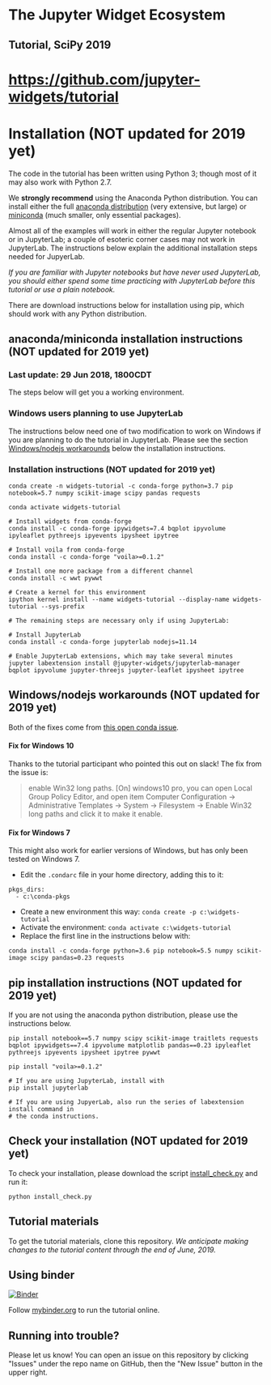 # The Jupyter Widget Ecosystem

## Tutorial, SciPy 2019

# https://github.com/jupyter-widgets/tutorial

# Installation (NOT updated for 2019 yet)

The code in the tutorial has been written using Python 3; though most of it may also work with Python 2.7.

We **strongly recommend** using the Anaconda Python distribution. You can install either the full [anaconda distribution](https://www.continuum.io/downloads) (very extensive, but large) or [miniconda](https://conda.io/miniconda.html) (much smaller, only essential packages).

Almost all of the examples will work in either the regular Jupyter notebook or in JupyterLab; a couple of esoteric corner cases may not work in JupyterLab. The instructions below explain the additional installation steps needed for JupyerLab.

*If you are familiar with Jupyter notebooks but have never used JupyterLab, you should either spend some time practicing with JupyterLab before this tutorial or use a plain notebook.*

There are download instructions below for installation using pip, which should work with any Python distribution.

## anaconda/miniconda installation instructions (NOT updated for 2019 yet)
### Last update: 29 Jun 2018, 1800CDT

The steps below will get you a working environment.

### Windows users planning to use JupyterLab

The instructions below need one of two modification to work on Windows if you are planning to do the tutorial in JupyterLab. Please see the section [Windows/nodejs workarounds](#windowsnodejs-workarounds) below the installation instructions.



### Installation instructions (NOT updated for 2019 yet)
```
conda create -n widgets-tutorial -c conda-forge python=3.7 pip notebook=5.7 numpy scikit-image scipy pandas requests

conda activate widgets-tutorial

# Install widgets from conda-forge
conda install -c conda-forge ipywidgets=7.4 bqplot ipyvolume ipyleaflet pythreejs ipyevents ipysheet ipytree

# Install voila from conda-forge
conda install -c conda-forge "voila>=0.1.2"

# Install one more package from a different channel
conda install -c wwt pywwt

# Create a kernel for this environment
ipython kernel install --name widgets-tutorial --display-name widgets-tutorial --sys-prefix

# The remaining steps are necessary only if using JupyterLab:

# Install JupyterLab
conda install -c conda-forge jupyterlab nodejs=11.14

# Enable JupyterLab extensions, which may take several minutes
jupyter labextension install @jupyter-widgets/jupyterlab-manager bqplot ipyvolume jupyter-threejs jupyter-leaflet ipysheet ipytree
```

## Windows/nodejs workarounds (NOT updated for 2019 yet)

Both of the fixes come from [this open conda issue](https://github.com/conda/conda/issues/7203).

#### Fix for Windows 10

Thanks to the tutorial participant who pointed this out on slack! The fix from the issue is:

> enable Win32 long paths. [On] windows10 pro, you can open Local Group Policy Editor, and open item Computer Configuration -> Administrative Templates -> System -> Filesystem -> Enable Win32 long paths and click it to make it enable.

#### Fix for Windows 7

This might also work for earlier versions of Windows, but has only been tested on Windows 7.

+  Edit the `.condarc` file in your home directory, adding this to it:

```
pkgs_dirs:
  - c:\conda-pkgs
```

+ Create a new environment this way: `conda create -p c:\widgets-tutorial`
+ Activate the environment: `conda activate c:\widgets-tutorial`
+ Replace the first line in the instructions below with:

`conda install -c conda-forge python=3.6 pip notebook=5.5 numpy scikit-image scipy pandas=0.23 requests`

## pip installation instructions (NOT updated for 2019 yet)

If you are not using the anaconda python distribution, please use the instructions below.

```
pip install notebook==5.7 numpy scipy scikit-image traitlets requests bqplot ipywidgets==7.4 ipyvolume matplotlib pandas==0.23 ipyleaflet pythreejs ipyevents ipysheet ipytree pywwt

pip install "voila>=0.1.2"

# If you are using JupyterLab, install with
pip install jupyterlab

# If you are using JupyerLab, also run the series of labextension install command in
# the conda instructions.
```

## Check your installation (NOT updated for 2019 yet)

To check your installation, please download the script [install_check.py](https://raw.githubusercontent.com/jupyter-widgets/tutorial/master/install_check.py) and run it:

```
python install_check.py
```

## Tutorial materials

To get the tutorial materials, clone this repository. *We anticipate making changes to the tutorial content through the end of June, 2019.*

## Using binder

[![Binder](https://mybinder.org/badge.svg)](https://mybinder.org/v2/gh/jupyter-widgets/tutorial/master)

Follow [mybinder.org](https://mybinder.org/v2/gh/jupyter-widgets/tutorial/master) to run the tutorial online.


## Running into trouble?

Please let us know! You can open an issue on this repository by clicking "Issues" under the repo name on GitHub, then the "New Issue" button in the upper right.
